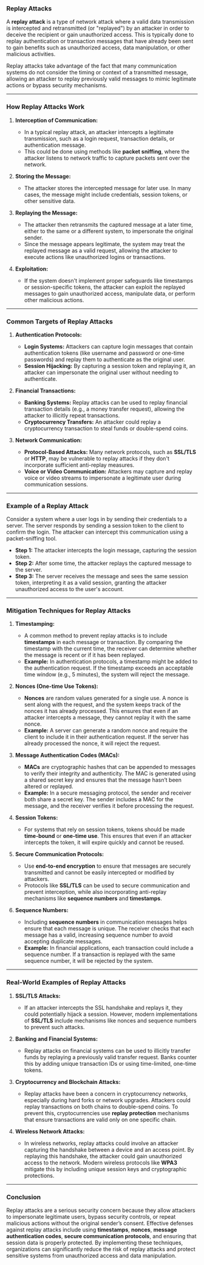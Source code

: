 ### **Replay Attacks**

A **replay attack** is a type of network attack where a valid data transmission is intercepted and retransmitted (or "replayed") by an attacker in order to deceive the recipient or gain unauthorized access. This is typically done to replay authentication or transaction messages that have already been sent to gain benefits such as unauthorized access, data manipulation, or other malicious activities.

Replay attacks take advantage of the fact that many communication systems do not consider the timing or context of a transmitted message, allowing an attacker to replay previously valid messages to mimic legitimate actions or bypass security mechanisms.

---

### **How Replay Attacks Work**

1. **Interception of Communication:**
   - In a typical replay attack, an attacker intercepts a legitimate transmission, such as a login request, transaction details, or authentication message.
   - This could be done using methods like **packet sniffing**, where the attacker listens to network traffic to capture packets sent over the network.

2. **Storing the Message:**
   - The attacker stores the intercepted message for later use. In many cases, the message might include credentials, session tokens, or other sensitive data.
   
3. **Replaying the Message:**
   - The attacker then retransmits the captured message at a later time, either to the same or a different system, to impersonate the original sender.
   - Since the message appears legitimate, the system may treat the replayed message as a valid request, allowing the attacker to execute actions like unauthorized logins or transactions.

4. **Exploitation:**
   - If the system doesn't implement proper safeguards like timestamps or session-specific tokens, the attacker can exploit the replayed messages to gain unauthorized access, manipulate data, or perform other malicious actions.

---

### **Common Targets of Replay Attacks**

1. **Authentication Protocols:**
   - **Login Systems:** Attackers can capture login messages that contain authentication tokens (like username and password or one-time passwords) and replay them to authenticate as the original user.
   - **Session Hijacking:** By capturing a session token and replaying it, an attacker can impersonate the original user without needing to authenticate.

2. **Financial Transactions:**
   - **Banking Systems:** Replay attacks can be used to replay financial transaction details (e.g., a money transfer request), allowing the attacker to illicitly repeat transactions.
   - **Cryptocurrency Transfers:** An attacker could replay a cryptocurrency transaction to steal funds or double-spend coins.

3. **Network Communication:**
   - **Protocol-Based Attacks:** Many network protocols, such as **SSL/TLS** or **HTTP**, may be vulnerable to replay attacks if they don't incorporate sufficient anti-replay measures.
   - **Voice or Video Communication:** Attackers may capture and replay voice or video streams to impersonate a legitimate user during communication sessions.

---

### **Example of a Replay Attack**

Consider a system where a user logs in by sending their credentials to a server. The server responds by sending a session token to the client to confirm the login. The attacker can intercept this communication using a packet-sniffing tool.

- **Step 1:** The attacker intercepts the login message, capturing the session token.
- **Step 2:** After some time, the attacker replays the captured message to the server.
- **Step 3:** The server receives the message and sees the same session token, interpreting it as a valid session, granting the attacker unauthorized access to the user's account.

---

### **Mitigation Techniques for Replay Attacks**

1. **Timestamping:**
   - A common method to prevent replay attacks is to include **timestamps** in each message or transaction. By comparing the timestamp with the current time, the receiver can determine whether the message is recent or if it has been replayed.
   - **Example:** In authentication protocols, a timestamp might be added to the authentication request. If the timestamp exceeds an acceptable time window (e.g., 5 minutes), the system will reject the message.

2. **Nonces (One-time Use Tokens):**
   - **Nonces** are random values generated for a single use. A nonce is sent along with the request, and the system keeps track of the nonces it has already processed. This ensures that even if an attacker intercepts a message, they cannot replay it with the same nonce.
   - **Example:** A server can generate a random nonce and require the client to include it in their authentication request. If the server has already processed the nonce, it will reject the request.

3. **Message Authentication Codes (MACs):**
   - **MACs** are cryptographic hashes that can be appended to messages to verify their integrity and authenticity. The MAC is generated using a shared secret key and ensures that the message hasn’t been altered or replayed.
   - **Example:** In a secure messaging protocol, the sender and receiver both share a secret key. The sender includes a MAC for the message, and the receiver verifies it before processing the request.

4. **Session Tokens:**
   - For systems that rely on session tokens, tokens should be made **time-bound** or **one-time use**. This ensures that even if an attacker intercepts the token, it will expire quickly and cannot be reused.

5. **Secure Communication Protocols:**
   - Use **end-to-end encryption** to ensure that messages are securely transmitted and cannot be easily intercepted or modified by attackers.
   - Protocols like **SSL/TLS** can be used to secure communication and prevent interception, while also incorporating anti-replay mechanisms like **sequence numbers** and **timestamps**.

6. **Sequence Numbers:**
   - Including **sequence numbers** in communication messages helps ensure that each message is unique. The receiver checks that each message has a valid, increasing sequence number to avoid accepting duplicate messages.
   - **Example:** In financial applications, each transaction could include a sequence number. If a transaction is replayed with the same sequence number, it will be rejected by the system.

---

### **Real-World Examples of Replay Attacks**

1. **SSL/TLS Attacks:**
   - If an attacker intercepts the SSL handshake and replays it, they could potentially hijack a session. However, modern implementations of **SSL/TLS** include mechanisms like nonces and sequence numbers to prevent such attacks.

2. **Banking and Financial Systems:**
   - Replay attacks on financial systems can be used to illicitly transfer funds by replaying a previously valid transfer request. Banks counter this by adding unique transaction IDs or using time-limited, one-time tokens.

3. **Cryptocurrency and Blockchain Attacks:**
   - Replay attacks have been a concern in cryptocurrency networks, especially during hard forks or network upgrades. Attackers could replay transactions on both chains to double-spend coins. To prevent this, cryptocurrencies use **replay protection** mechanisms that ensure transactions are valid only on one specific chain.

4. **Wireless Network Attacks:**
   - In wireless networks, replay attacks could involve an attacker capturing the handshake between a device and an access point. By replaying this handshake, the attacker could gain unauthorized access to the network. Modern wireless protocols like **WPA3** mitigate this by including unique session keys and cryptographic protections.

---

### **Conclusion**

Replay attacks are a serious security concern because they allow attackers to impersonate legitimate users, bypass security controls, or repeat malicious actions without the original sender’s consent. Effective defenses against replay attacks include using **timestamps**, **nonces**, **message authentication codes**, **secure communication protocols**, and ensuring that session data is properly protected. By implementing these techniques, organizations can significantly reduce the risk of replay attacks and protect sensitive systems from unauthorized access and data manipulation.

